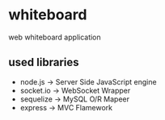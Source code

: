 # whiteboard
web whiteboard application

## used libraries
* node.js   -> Server Side JavaScript engine
* socket.io -> WebSocket Wrapper
* sequelize -> MySQL O/R Mapeer
* express   -> MVC Flamework
